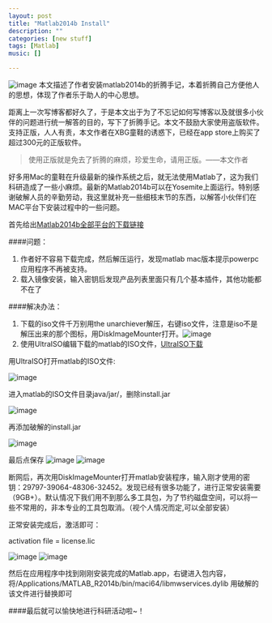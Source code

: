 ```yaml
---
layout: post
title: "Matlab2014b Install"
description: ""
categories: [new stuff]
tags: [Matlab]
music: []

---
```


![image](/assets/images/2014-11-18-matlab.png)
本文描述了作者安装matlab2014b的折腾手记，本着折腾自己方便他人的思想，体现了作者乐于助人的中心思想。
<!-- more -->
距离上一次写博客都好久了，于是本文出于为了不忘记如何写博客以及就很多小伙伴的问题进行统一解答的目的，写下了折腾手记。本文不鼓励大家使用盗版软件。支持正版，人人有责，本文作者在XBG童鞋的诱惑下，已经在app store上购买了超过300元的正版软件。

>使用正版就是免去了折腾的麻烦，珍爱生命，请用正版。——本文作者

好多用Mac的童鞋在升级最新的操作系统之后，就无法使用Matlab了，这为我们科研造成了一些小麻烦。最新的Matlab2014b可以在Yosemite上面运行。特别感谢破解人员的辛勤劳动，我这里就补充一些细枝末节的东西，以解答小伙伴们在MAC平台下安装过程中的一些问题。

首先给出[Matlab2014b全部平台的下载链接](http://bbs.feng.com/read-htm-tid-8467093.html)

####问题：
1. 作者好不容易下载完成，然后解压运行，发现matlab mac版本提示powerpc应用程序不再被支持。
2. 载入镜像安装，输入密钥后发现产品列表里面只有几个基本插件，其他功能都不在了

####解决办法：
1. 下载的iso文件千万别用the unarchiever解压，右键iso文件，注意是iso不是解压出来的那个图标，用DiskImageMounter打开。![image](/assets/images/2014-11-18-matlab1.png)
2. 使用UltraISO编辑下载的matlab的ISO文件，[UltraISO下载](http://www.downxia.com/downinfo/659.html)

用UltraISO打开matlab的ISO文件:

![image](/assets/images/2014-11-18-matlab3.png)

进入matlab的ISO文件目录java/jar/，删除install.jar

![image](/assets/images/2014-11-18-matlab4.png)

再添加破解的install.jar

![image](/assets/images/2014-11-18-matlab5.png)

最后点保存
![image](/assets/images/2014-11-18-matlab6.png)
![image](/assets/images/2014-11-18-matlab7.png)

断网后，再次用DiskImageMounter打开matlab安装程序，输入刚才使用的密钥：29797-39064-48306-32452。发现已经有很多功能了，进行正常安装需要（9GB+）。默认情况下我们用不到那么多工具包，为了节约磁盘空间，可以将一些不常用的，非本专业的工具包取消。（视个人情况而定,可以全部安装）

正常安装完成后，激活即可：
activation file = license.lic

![image](/assets/images/2014-11-18-matlab8.png)
![image](/assets/images/2014-11-18-matlab9.png)

然后在应用程序中找到刚刚安装完成的Matlab.app，右键进入包内容，将/Applications/MATLAB_R2014b/bin/maci64/libmwservices.dylib 用破解的该文件进行替换即可

####最后就可以愉快地进行科研活动啦~！